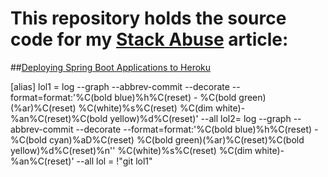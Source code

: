 # This repository holds the source code for my [Stack Abuse](https://stackabuse.com/author/dhrubajyoti/) article:
##[Deploying Spring Boot Applications to Heroku](https://stackabuse.com/deploying-spring-boot-applications-to-heroku/)

[alias]	
lol1 = log --graph --abbrev-commit --decorate --format=format:'%C(bold blue)%h%C(reset) - %C(bold green)(%ar)%C(reset) %C(white)%s%C(reset) %C(dim white)- %an%C(reset)%C(bold yellow)%d%C(reset)' --all
lol2= log --graph --abbrev-commit --decorate --format=format:'%C(bold blue)%h%C(reset) - %C(bold cyan)%aD%C(reset) %C(bold green)(%ar)%C(reset)%C(bold yellow)%d%C(reset)%n''          %C(white)%s%C(reset) %C(dim white)- %an%C(reset)' --all
lol = !"git lol1"

